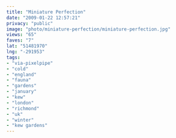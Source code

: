 ```yaml
---
title: "Miniature Perfection"
date: "2009-01-22 12:57:21"
privacy: "public"
image: "photo/miniature-perfection/miniature-perfection.jpg"
views: "65"
faves: "7"
lat: "51481970"
lng: "-291953"
tags:
- "via-pixelpipe"
- "cold"
- "england"
- "fauna"
- "gardens"
- "january"
- "kew"
- "london"
- "richmond"
- "uk"
- "winter"
- "kew gardens"
---
```

<a href="/photos/2009/01/22/miniature-perfection"></a>
